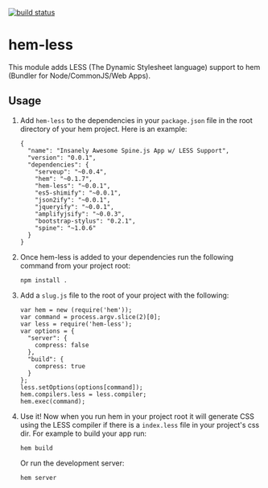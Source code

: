 [![build status](https://secure.travis-ci.org/AbleCoder/hem-less.png)](http://travis-ci.org/AbleCoder/hem-less)
# hem-less

This module adds LESS (The Dynamic Stylesheet language) support to hem (Bundler for
Node/CommonJS/Web Apps).

## Usage

1. Add `hem-less` to the dependencies in your `package.json` file in the root directory of your hem project. Here is an example:

    ```
    {
      "name": "Insanely Awesome Spine.js App w/ LESS Support",
      "version": "0.0.1",
      "dependencies": {
        "serveup": "~0.0.4",
        "hem": "~0.1.7",
        "hem-less": "~0.0.1",
        "es5-shimify": "~0.0.1",
        "json2ify": "~0.0.1",
        "jqueryify": "~0.0.1",
        "amplifyjsify": "~0.0.3",
        "bootstrap-stylus": "0.2.1",
        "spine": "~1.0.6"
      }
    }
    ```

1. Once hem-less is added to your dependencies run the following command from your project root:

    ```
    npm install .
    ```

1. Add a `slug.js` file to the root of your project with the following:
  
    ```
    var hem = new (require('hem'));
    var command = process.argv.slice(2)[0];
    var less = require('hem-less');
    var options = {
      "server": {
        compress: false
      },
      "build": {
        compress: true
      }
    };
    less.setOptions(options[command]);
    hem.compilers.less = less.compiler;
    hem.exec(command);
    ```

1. Use it! Now when you run hem in your project root it will generate CSS using the LESS compiler
   if there is a `index.less` file in your project's css dir. For example to build your app run:

    ```hem build```

    Or run the development server:

    ```hem server```
